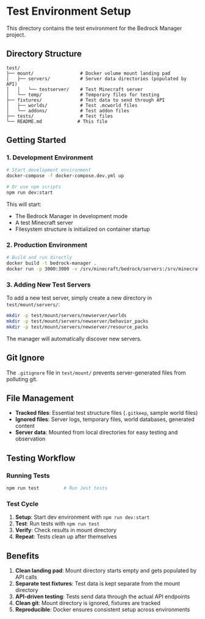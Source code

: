 # Test Environment Setup

This directory contains the test environment for the Bedrock Manager project.

## Directory Structure

```
test/
├── mount/                 # Docker volume mount landing pad
│   ├── servers/           # Server data directories (populated by API)
│   │   └── testserver/    # Test Minecraft server
│   └── temp/              # Temporary files for testing
├── fixtures/              # Test data to send through API
│   ├── worlds/            # Test .mcworld files
│   └── addons/            # Test addon files
├── tests/                 # Test files
└── README.md             # This file
```

## Getting Started

### 1. Development Environment

```bash
# Start development environment
docker-compose -f docker-compose.dev.yml up

# Or use npm scripts
npm run dev:start
```

This will start:
- The Bedrock Manager in development mode
- A test Minecraft server
- Filesystem structure is initialized on container startup

### 2. Production Environment

```bash
# Build and run directly
docker build -t bedrock-manager .
docker run -p 3000:3000 -v /srv/minecraft/bedrock/servers:/srv/minecraft/bedrock/servers bedrock-manager
```

### 3. Adding New Test Servers

To add a new test server, simply create a new directory in `test/mount/servers/`:

```bash
mkdir -p test/mount/servers/newserver/worlds
mkdir -p test/mount/servers/newserver/behavior_packs
mkdir -p test/mount/servers/newserver/resource_packs
```

The manager will automatically discover new servers.

## Git Ignore

The `.gitignore` file in `test/mount/` prevents server-generated files from polluting git.

## File Management

- **Tracked files**: Essential test structure files (`.gitkeep`, sample world files)
- **Ignored files**: Server logs, temporary files, world databases, generated content
- **Server data**: Mounted from local directories for easy testing and observation

## Testing Workflow

### **Running Tests**
```bash
npm run test         # Run Jest tests
```

### **Test Cycle**
1. **Setup**: Start dev environment with `npm run dev:start`
2. **Test**: Run tests with `npm run test`
3. **Verify**: Check results in mount directory
4. **Repeat**: Tests clean up after themselves

## Benefits

1. **Clean landing pad**: Mount directory starts empty and gets populated by API calls
2. **Separate test fixtures**: Test data is kept separate from the mount directory
3. **API-driven testing**: Tests send data through the actual API endpoints
4. **Clean git**: Mount directory is ignored, fixtures are tracked
5. **Reproducible**: Docker ensures consistent setup across environments

